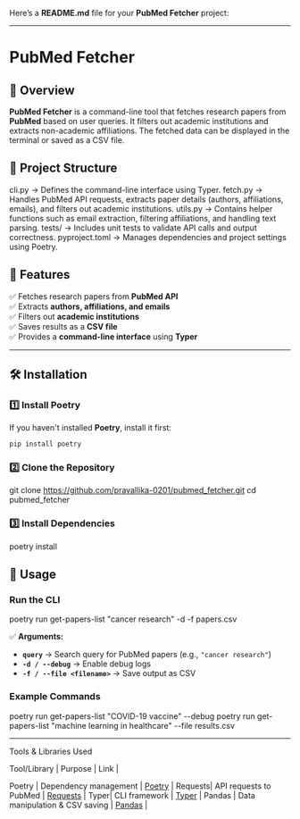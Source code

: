 Here’s a **README.md** file for your **PubMed Fetcher** project:

---

# **PubMed Fetcher**  

## **📌 Overview**  
**PubMed Fetcher** is a command-line tool that fetches research papers from **PubMed** based on user queries. It filters out academic institutions and extracts non-academic affiliations. The fetched data can be displayed in the terminal or saved as a CSV file.  

## **📂 Project Structure**  
cli.py → Defines the command-line interface using Typer.
fetch.py → Handles PubMed API requests, extracts paper details (authors, affiliations, emails), and filters out academic institutions.
utils.py → Contains helper functions such as email extraction, filtering affiliations, and handling text parsing.
tests/ → Includes unit tests to validate API calls and output correctness.
pyproject.toml → Manages dependencies and project settings using Poetry.

## **🚀 Features**  
✅ Fetches research papers from **PubMed API**  
✅ Extracts **authors, affiliations, and emails**  
✅ Filters out **academic institutions**  
✅ Saves results as a **CSV file**  
✅ Provides a **command-line interface** using **Typer**  

---

## **🛠 Installation**  

### **1️⃣ Install Poetry**  
If you haven't installed **Poetry**, install it first:  
```sh
pip install poetry
```

### **2️⃣ Clone the Repository**  

git clone https://github.com/pravallika-0201/pubmed_fetcher.git
cd pubmed_fetcher


### **3️⃣ Install Dependencies**  

poetry install


## **📌 Usage**  

### **Run the CLI**

poetry run get-papers-list "cancer research" -d -f papers.csv


✅ **Arguments:**  
- **`query`** → Search query for PubMed papers (e.g., `"cancer research"`)  
- **`-d / --debug`** → Enable debug logs  
- **`-f / --file <filename>`** → Save output as CSV  

### **Example Commands**

poetry run get-papers-list "COVID-19 vaccine" --debug
poetry run get-papers-list "machine learning in healthcare" --file results.csv


---
Tools & Libraries Used

Tool/Library | Purpose | Link |

 Poetry | Dependency management | [Poetry](https://python-poetry.org/) |
 Requests| API requests to PubMed | [Requests](https://docs.python-requests.org/) |
 Typer| CLI framework | [Typer](https://typer.tiangolo.com/) |
 Pandas | Data manipulation & CSV saving | [Pandas](https://pandas.pydata.org/) |


